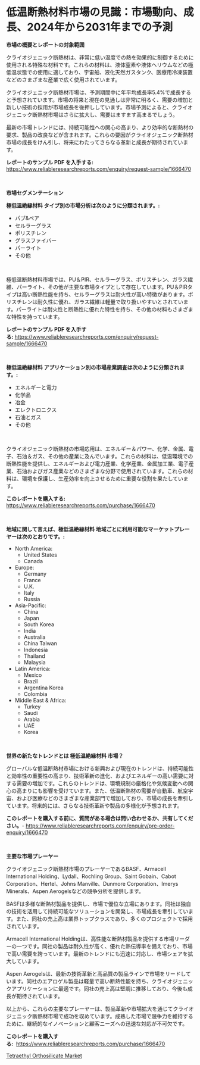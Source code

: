 <p><h1>低温断熱材料市場の見識：市場動向、成長、2024年から2031年までの予測</h1></p><p><strong>市場の概要とレポートの対象範囲</strong></p>
<p><p>クライオジェニック断熱材は、非常に低い温度での熱を効果的に制御するために使用される特殊な材料です。これらの材料は、液体窒素や液体ヘリウムなどの極低温状態での使用に適しており、宇宙船、液化天然ガスタンク、医療用冷凍装置などのさまざまな産業で広く使用されています。</p><p>クライオジェニック断熱材市場は、予測期間中に年平均成長率5.4%で成長すると予想されています。市場の将来と現在の見通しは非常に明るく、需要の増加と新しい技術の採用が市場成長を後押ししています。市場予測によると、クライオジェニック断熱材市場はさらに拡大し、需要はますます高まるでしょう。</p><p>最新の市場トレンドには、持続可能性への関心の高まり、より効率的な断熱材の要求、製品の改良などが含まれます。これらの要因がクライオジェニック断熱材市場の成長をけん引し、将来にわたってさらなる革新と成長が期待されています。</p></p>
<p><strong>レポートのサンプル PDF を入手する:</strong> <a href="https://www.reliableresearchreports.com/enquiry/request-sample/1666470">https://www.reliableresearchreports.com/enquiry/request-sample/1666470</a></p>
<p>&nbsp;</p>
<p><strong>市場セグメンテーション</strong></p>
<p><strong>極低温絶縁材料 タイプ別の市場分析は次のように分類されます。:</strong></p>
<p><ul><li>パブ&ペア</li><li>セルラーグラス</li><li>ポリスチレン</li><li>グラスファイバー</li><li>パーライト</li><li>その他</li></ul></p>
<p>&nbsp;</p>
<p><p>極低温断熱材料市場では、PU＆PIR、セルラーグラス、ポリスチレン、ガラス繊維、パーライト、その他が主要な市場タイプとして存在しています。PU＆PIRタイプは高い断熱性能を持ち、セルラーグラスは耐火性が高い特徴があります。ポリスチレンは耐久性に優れ、ガラス繊維は軽量で取り扱いやすいとされています。パーライトは耐火性と断熱性に優れた特性を持ち、その他の材料もさまざまな特性を持っています。</p></p>
<p><strong>レポートのサンプル PDF を入手する:</strong>&nbsp;<a href="https://www.reliableresearchreports.com/enquiry/request-sample/1666470">https://www.reliableresearchreports.com/enquiry/request-sample/1666470</a></p>
<p>&nbsp;</p>
<p><strong> 極低温絶縁材料 アプリケーション別の市場産業調査は次のように分類されます。:</strong></p>
<p><ul><li>エネルギーと電力</li><li>化学品</li><li>冶金</li><li>エレクトロニクス</li><li>石油とガス</li><li>その他</li></ul></p>
<p>&nbsp;</p>
<p><p>クライオジェニック断熱材の市場応用は、エネルギー＆パワー、化学、金属、電子、石油＆ガス、その他の産業に及んでいます。これらの材料は、低温環境での断熱性能を提供し、エネルギーおよび電力産業、化学産業、金属加工業、電子産業、石油およびガス産業などのさまざまな分野で使用されています。これらの材料は、環境を保護し、生産効率を向上させるために重要な役割を果たしています。</p></p>
<p><strong>このレポートを購入する:</strong>&nbsp; <a href="https://www.reliableresearchreports.com/purchase/1666470">https://www.reliableresearchreports.com/purchase/1666470</a></p>
<p>&nbsp;</p>
<p><strong>地域に関して言えば、極低温絶縁材料 地域ごとに利用可能なマーケットプレーヤーは次のとおりです。:</strong></p>
<p><ul>
    <li>
        North America:
        <ul>
            <li>United States</li>
            <li>Canada</li>
        </ul>
    </li>
    <li>
        Europe:
        <ul>
            <li>Germany</li>
            <li>France</li>
            <li>U.K.</li>
            <li>Italy</li>
            <li>Russia</li>
        </ul>
    </li>
    <li>
        Asia-Pacific:
        <ul>
            <li>China</li>
            <li>Japan</li>
            <li>South Korea</li>
            <li>India</li>
            <li>Australia</li>
            <li>China Taiwan</li>
            <li>Indonesia</li>
            <li>Thailand</li>
            <li>Malaysia</li>
        </ul>
    </li>
    <li>
        Latin America:
        <ul>
            <li>Mexico</li>
            <li>Brazil</li>
            <li>Argentina Korea</li>
            <li>Colombia</li>
        </ul>
    </li>
    <li>
        Middle East & Africa:
        <ul>
            <li>Turkey</li>
            <li>Saudi</li>
            <li>Arabia</li>
            <li>UAE</li>
            <li>Korea</li>
        </ul>
    </li>
    </ul></p>
<p>&nbsp;</p>
<p><strong>世界の新たなトレンドとは 極低温絶縁材料 市場？</strong></p>
<p><p>グローバルな低温断熱材市場における新興および現在のトレンドは、持続可能性と効率性の重要性の高まり、技術革新の進化、およびエネルギーの高い需要に対する需要の増加です。これらのトレンドは、環境規制の厳格化や気候変動への関心の高まりにも影響を受けています。また、低温断熱材の需要が自動車、航空宇宙、および医療などのさまざまな産業部門で増加しており、市場の成長を牽引しています。将来的には、さらなる技術革新や製品の多様化が予想されます。</p></p>
<p><strong>このレポートを購入する前に、質問がある場合は問い合わせるか、共有してください。</strong>- <a href="https://www.reliableresearchreports.com/enquiry/pre-order-enquiry/1666470">https://www.reliableresearchreports.com/enquiry/pre-order-enquiry/1666470</a></p>
<p>&nbsp;</p>
<p><strong>主要な市場プレーヤー</strong></p>
<p><p>クライオジェニック断熱材市場のプレーヤーであるBASF、Armacell International Holding、Lydall、Rochling Group、Saint Gobain、Cabot Corporation、Hertel、Johns Manville、Dunmore Corporation、Imerys Minerals、Aspen Aerogelsなどの競争分析を提供します。 </p><p>BASFは多様な断熱材製品を提供し、市場で優位な立場にあります。同社は独自の技術を活用して持続可能なソリューションを開発し、市場成長を牽引しています。また、同社の売上高は業界トップクラスであり、多くのプロジェクトで採用されています。</p><p>Armacell International Holdingは、高性能な断熱材製品を提供する市場リーダーの一つです。同社の製品は耐久性が高く、優れた熱伝導率を備えており、市場で高い需要を誇っています。最新のトレンドにも迅速に対応し、市場シェアを拡大しています。</p><p>Aspen Aerogelsは、最新の技術革新と高品質の製品ラインで市場をリードしています。同社のエアロゲル製品は軽量で高い断熱性能を持ち、クライオジェニックアプリケーションに最適です。同社の売上高は堅調に推移しており、今後も成長が期待されています。</p><p>以上から、これらの主要なプレーヤーは、製品革新や市場拡大を通じてクライオジェニック断熱材市場で成功を収めています。成熟した市場で競争力を維持するために、継続的なイノベーションと顧客ニーズへの迅速な対応が不可欠です。</p></p>
<p><strong>このレポートを購入する:</strong>&nbsp;&nbsp;<a href="https://www.reliableresearchreports.com/purchase/1666470">https://www.reliableresearchreports.com/purchase/1666470</a></p>
<p><p><a href="https://changeable-paste-463.notion.site/Tetraethyl-Orthosilicate-Market-with-the-goal-of-estimating-the-market-size-and-future-growth-potent-1c40ef58cca14387af4a62497309f629">Tetraethyl Orthosilicate Market</a></p></p>